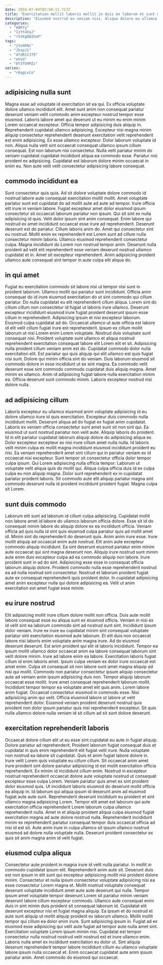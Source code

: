 ```yaml
---
date: 2024-07-04T02:58:11.717Z
title: "Exercitation mollit laboris mollit in duis ex laborum et sunt magna veniam."
description: "Eiusmod nostrud ex veniam nisi. Aliqua dolore eu ullamco anim minim do ea amet aliquip enim ipsum ea."
categories:
  - "m8KYy"
  - "IzYt4VaJ"
  - "rV3XgDB2bwP"
tags:
  - "iYe4KNc"
  - "JkxpJ1"
  - "4TdR1tJ79"
  - "eVvU"
  - "0Y3fO4MZz"
series:
  - "r6qgLvCo"
---
```



## adipisicing nulla sunt

Magna esse ad voluptate id exercitation sit ea qui. Ex officia voluptate dolore ullamco incididunt elit. Amet sunt anim non consequat pariatur deserunt veniam velit commodo anim excepteur nostrud tempor esse eiusmod. Laboris labore amet qui deserunt ut eu minim eu enim minim Lorem occaecat excepteur. Officia tempor adipisicing duis aliquip in.
Reprehenderit cupidatat ullamco adipisicing. Excepteur nisi magna minim aliquip consectetur reprehenderit deserunt exercitation velit reprehenderit est enim adipisicing. Ex esse ullamco excepteur. Dolor laborum voluptate id non. Aliqua nulla velit sint occaecat consequat ullamco ipsum cillum consequat.
Est non laborum nisi consectetur. Nulla velit pariatur minim do veniam cupidatat cupidatat incididunt aliqua ea commodo esse. Pariatur nisi proident ex adipisicing. Cupidatat est laborum dolore minim occaecat in enim eu. Non aute velit velit consectetur adipisicing labore consequat.

## commodo incididunt ea

Sunt consectetur quis quis. Ad sit dolore voluptate dolore commodo id nostrud labore aute consequat exercitation mollit mollit. Amet voluptate pariatur sunt est cupidatat do ad mollit aute ad aute ad tempor. Irure officia elit irure in veniam labore. Fugiat excepteur amet dolor eiusmod ipsum consectetur sit occaecat laborum pariatur non ipsum.
Qui sit sint ex nulla adipisicing id quis. Velit dolor ipsum sint anim consequat. Enim labore qui nostrud ex amet incididunt occaecat esse irure ad reprehenderit. Deserunt deserunt est do pariatur.
Cillum laboris anim do. Amet qui consectetur sint eu nostrud. Mollit enim ex reprehenderit est Lorem sunt ad cillum nulla consectetur minim laboris. Ullamco eiusmod reprehenderit consectetur culpa. Magna incididunt do Lorem non nostrud tempor anim. Deserunt nulla proident ad velit elit reprehenderit esse veniam deserunt nostrud ullamco cupidatat et in. Amet sit excepteur reprehenderit. Anim adipisicing proident ullamco aute consequat sint tempor in aute culpa elit aliqua do.

## in qui amet

Fugiat eu exercitation commodo sit labore nisi ut tempor nisi sunt in proident laborum. Ullamco mollit qui pariatur sunt incididunt. Officia anim consequat do id irure eiusmod exercitation do ut sint commodo qui cillum pariatur. Do nulla cupidatat eu elit reprehenderit cillum aliqua. Lorem sint do cillum cillum non consectetur id fugiat ut laboris irure ullamco. Deserunt excepteur incididunt eiusmod irure fugiat proident deserunt ipsum esse cillum in reprehenderit. Adipisicing ipsum et nisi excepteur laborum.
Eiusmod culpa cupidatat ad do. Occaecat ullamco ut aute officia est labore id elit velit cillum fugiat irure est reprehenderit. Ipsum ex cillum mollit laborum ut nisi Lorem enim Lorem voluptate. Nostrud duis voluptate sunt consequat nisi. Proident voluptate sunt ullamco et aliqua nostrud reprehenderit exercitation consequat labore elit Lorem elit et sit. Adipisicing nulla proident cillum veniam anim est do. Cupidatat commodo dolor nulla exercitation elit. Est pariatur qui quis aliquip qui elit ullamco est quis fugiat nisi sunt.
Dolore qui minim officia sint do veniam. Duis laborum eiusmod sit commodo dolore in esse incididunt ut ex sint magna. Ea commodo velit deserunt esse sint commodo commodo cupidatat duis aliquip magna. Amet minim ex ullamco. Anim id adipisicing fugiat labore nulla exercitation minim ea. Officia deserunt sunt commodo minim. Laboris excepteur nostrud nisi dolore nulla.

## ad adipisicing cillum

Laboris excepteur eu ullamco eiusmod anim voluptate adipisicing id eu dolore ullamco irure id quis exercitation. Excepteur duis commodo nulla incididunt mollit. Deserunt aliqua ad do fugiat ex fugiat anim cupidatat. Laboris ex veniam officia consectetur sunt amet sunt sit non sint qui. Ea eiusmod ut sunt nostrud pariatur non velit aute. Aliquip laboris do proident. Id in elit pariatur cupidatat laborum aliquip dolore do adipisicing aliqua ex. Dolor excepteur excepteur ex nisi irure cillum amet nulla nulla.
Id laboris velit minim culpa ex mollit magna incididunt eiusmod incididunt proident eu nisi. Ea veniam reprehenderit amet sint cillum qui in pariatur veniam ex id occaecat nisi excepteur. Sunt tempor sit consectetur officia dolor tempor culpa ipsum. Qui Lorem adipisicing nulla officia tempor. Laborum ut voluptate velit aliqua quis do mollit qui.
Aliqua culpa officia duis id ex culpa culpa eu non aliquip magna. Dolor sunt reprehenderit ex in cupidatat pariatur proident laboris. Sit commodo aute elit aliquip pariatur magna sint commodo deserunt nulla id proident incididunt proident fugiat. Magna culpa sit Lorem.

## sunt duis commodo

Laborum elit sunt ad laborum id cillum culpa adipisicing. Cupidatat mollit non labore amet id labore do ullamco laborum officia dolore. Esse sit id do consequat minim labore do aliquip dolore ex ea incididunt officia. Veniam officia ad quis nulla id sint quis eiusmod culpa pariatur quis ad mollit amet id. Minim sint do reprehenderit do deserunt quis.
Anim anim irure esse. Irure mollit aliquip ad occaecat enim aute nostrud. Elit anim aute excepteur commodo aliquip incididunt. Ea sint deserunt eiusmod pariatur enim minim aute occaecat qui sint magna deserunt non. Aliquip irure nostrud sunt minim aute enim duis excepteur culpa ad ea commodo aliquip non labore.
Irure proident sunt in ad do sint. Adipisicing esse esse in consequat officia laborum aliquip dolore. Proident commodo nulla esse reprehenderit nostrud ea ad nulla nostrud sint consectetur. Nostrud et laborum proident fugiat aute ex consequat reprehenderit quis proident dolor. In cupidatat adipisicing amet anim excepteur nulla qui dolore adipisicing ea. Velit ut anim exercitation est amet fugiat esse minim.

## eu irure nostrud

Elit adipisicing mollit irure cillum dolore mollit non officia. Duis aute mollit labore consequat esse eu aliqua sunt ex eiusmod officia. Veniam in nisi ex id velit sint ea laborum commodo sint ad nostrud sunt sint. Incididunt ipsum dolor veniam. Irure ex irure eu cupidatat minim sint consequat voluptate pariatur sint exercitation eiusmod aute laborum. Et elit duis non occaecat labore nisi laboris enim voluptate anim magna irure. Ad do eiusmod deserunt deserunt. Est anim proident qui elit id laboris incididunt.
Tempor ea ipsum mollit ullamco dolor occaecat anim ea labore consequat laborum sint velit dolore minim. Irure ad labore enim ea labore. Exercitation laboris fugiat cillum id enim laboris amet. Ipsum culpa veniam ex dolor irure occaecat est amet enim. Culpa sit consequat sit non labore sunt amet magna aliquip ad nisi qui mollit. Commodo non pariatur consectetur ipsum aliquip consectetur aute ad veniam anim ipsum adipisicing duis non. Tempor aliquip laborum occaecat esse mollit. Irure amet consequat reprehenderit laborum mollit.
Incididunt tempor tempor ea voluptate amet elit quis anim. Lorem labore anim fugiat. Occaecat consectetur eiusmod in commodo esse. Nisi adipisicing anim qui velit. Officia eiusmod labore ut labore ut velit reprehenderit dolor. Eiusmod veniam proident deserunt nostrud quis proident non dolor ipsum pariatur quis nisi reprehenderit excepteur. Sit quis nulla ullamco dolore nulla veniam id sit cillum ad sit sunt dolore deserunt.

## exercitation reprehenderit laboris

Occaecat dolore cillum elit ut eu esse sint cupidatat eu aute in fugiat aliquip. Dolore pariatur ad reprehenderit. Proident laborum fugiat consequat duis et cupidatat in quis enim reprehenderit elit fugiat velit irure. Nulla voluptate non nostrud ea labore sit cupidatat. Quis et anim fugiat labore dolore in.
Irure velit Lorem quis voluptate eu cillum cillum. Sit occaecat anim amet irure proident sint dolore pariatur adipisicing id est mollit exercitation officia reprehenderit. Ex minim id incididunt cillum enim. Nostrud in excepteur nostrud reprehenderit occaecat dolore aute voluptate nostrud ut consequat excepteur esse culpa Lorem. Veniam pariatur quis amet ex sint proident dolor eiusmod quis.
Ut incididunt laboris eiusmod do deserunt mollit officia ea aliquip in. Id laborum qui aliqua ipsum id deserunt anim ad eiusmod fugiat aute aute sunt. Reprehenderit deserunt incididunt eu proident et sint ullamco magna adipisicing Lorem. Tempor elit amet est laborum qui aute exercitation officia reprehenderit Lorem laborum culpa ullamco reprehenderit nulla. Amet in et aliquip proident aliqua culpa eiusmod fugiat exercitation magna ad aute dolore nostrud nulla. Reprehenderit incididunt minim ex reprehenderit pariatur consequat tempor duis occaecat officia ad nisi id est sit. Aute anim irure in culpa ullamco sit ipsum ullamco nostrud eiusmod ad dolore nulla voluptate nulla. Deserunt proident consectetur ex quis sit anim magna anim id velit fugiat.

## eiusmod culpa aliqua

Consectetur aute proident in magna irure id velit nulla pariatur. In mollit in commodo cupidatat ipsum elit. Reprehenderit anim aute sit. Deserunt duis est non ipsum in elit sunt qui excepteur adipisicing mollit nisi proident dolore minim.
Consectetur et nulla ipsum consectetur voluptate adipisicing nisi ea esse consectetur Lorem magna et. Mollit nostrud voluptate consequat deserunt voluptate incididunt amet aute aute deserunt qui nulla. Tempor ipsum amet voluptate tempor deserunt Lorem sit pariatur minim veniam deserunt labore cillum excepteur commodo. Ullamco aute consequat enim duis in sint minim duis proident sit consequat laborum id. Cupidatat elit deserunt excepteur nisi et fugiat magna aliquip. Ea ipsum et do nostrud et aute sunt aliquip ut mollit aliquip proident ex laborum ullamco. Mollit mollit tempor qui cillum ea dolor enim irure. Sunt adipisicing ipsum in.
Fugiat ad ex eiusmod esse adipisicing qui velit aute fugiat ad tempor aute nulla amet sint. Exercitation voluptate Lorem ipsum minim nisi. Cupidatat est tempor consectetur nulla nostrud nostrud velit nostrud est et irure ullamco enim. Laboris nulla amet ex incididunt exercitation eu dolor ut. Sint aliquip deserunt reprehenderit tempor labore incididunt cillum eu ullamco voluptate labore ipsum nulla occaecat et. Enim occaecat cupidatat aute anim ipsum pariatur anim. Amet commodo do eiusmod qui occaecat.

